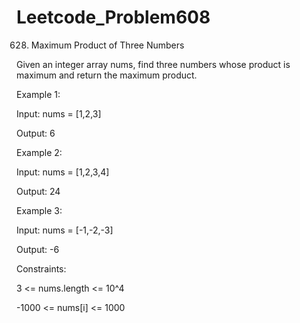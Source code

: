 # Leetcode_Problem608




628. Maximum Product of Three Numbers



Given an integer array nums, find three numbers whose product is maximum and return the maximum product.

 


Example 1:



Input: nums = [1,2,3]



Output: 6




Example 2:





Input: nums = [1,2,3,4]




Output: 24




Example 3:





Input: nums = [-1,-2,-3]





Output: -6
 




Constraints:






3 <= nums.length <= 10^4





-1000 <= nums[i] <= 1000
